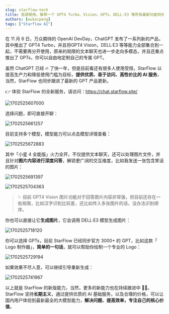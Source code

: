 ```yaml
---
slug: starflow-tech
title: 低调使用。推荐一个 GPT4 Turbo、Vision、GPTs、DELL·E3 等所有最新功能同步可用国内网站
authors: [wukaipeng]
tags: ["Starflow AI"]
---
```



在 11 月 6 日，万众期待的 OpenAI DevDay，ChatGPT 发布了一系列新的产品，其中推出了 GPT4 Turbo，并且将GPT4 Vision，DELL·E3 等等能力全部集合到一起，不需要再分开使用，原来的局限的文本聊天也进一步走向多模态，并且还重点推出了 GPTs，你可以自由地定制自己的专属 GPT。

虽然 ChatGPT 已经 🔥 了快一年，但是目前看还有很多人使用受阻，StarFlow 以提高生产力和降低使用门槛为目标，**提供优质、易于访问、高性价比的 AI 服务**，当然，StarFlow 也同步跟进了最新的 GPT 产品更新。

👉 体验 StarFlow 的全新服务，请访问：https://chat.starflow.site/


![1702525607000](images/52ec73dbc4aa649e17bef55f67ade8d32791d7c7a2b218f4458485510bfe86fd.png)  


选择问题，即可直接开聊：

![1702525661257](images/aa81835cfecf98aa28f73aef6f8a8cd54e412e6dd18da03131535f7b26956fac.png)  



目前支持多个模型，模型能力可以点击模型详情查看：

![1702525672883](images/d77b816db87269f94c892776d54a39f119348ad68c48dd5e14cc80dfb4ab75ff.png)


其中「小星 4 全能版」火力全开，不仅提供文本聊天，还可以处理图片文件，并且针对**图片内容进行深度问答**，解锁更广阔的交互维度，比如我发送一张包含笑话的图片：

![1702525691397](images/08e4f6ab554dd94cd3d266f1a62397c5f6336d6c2b2c792302a1ddeb2734e0dc.png)


![1702525704363](images/e88f6c0761a066cccec8b4a5b9ee4742cf5f907161f6ed9db2012c0e8344d7f7.png)  

> ✨ 目前 GPT4 Vision 图片功能对于回答图片内容非常强，但目前还存在一些局限，比如汉字识别比较差，还比如传入多张图片的话，没办法识别顺序。


你也可以直接让它**生成图片**，它会调用 DELL·E3 模型生成图片：


![1702525718120](images/6c97a981561e559e312438fb55b9168af29f14edb05a8218babe4c61b4b0eb23.png)  


你可以选择 GPTs，目前 StarFlow 已经同步官方 3000+ 的 GPT，比如这款「 Logo 制作器」，**简单的一句话**，就可以帮助你绘制一个专业的 Logo：


![1702525729194](images/62d28348e43cfd7b03a7fd33f9b9af05b0a0c91785f761ce6cdaba4ec3ca29d7.png)  


如果效果不尽人意，可以继续引导重新生成：


![1702525741967](images/bf20245dc1b57c966c6fded37c93e93a0a1338d4917731b67f47818cbc6c7033.png)  



以上就是 StarFlow 的新版能力，当然，更多的新能力也在持续跟进中 🏃‍♀️。StarFlow 坚持**长期主义**，通过提供优质的 AI 基础服务，以及合理的价格，可以让国内用户体验到最新最全的大模型能力，**解决问题、提高效率，专注自己的核心价值**。



